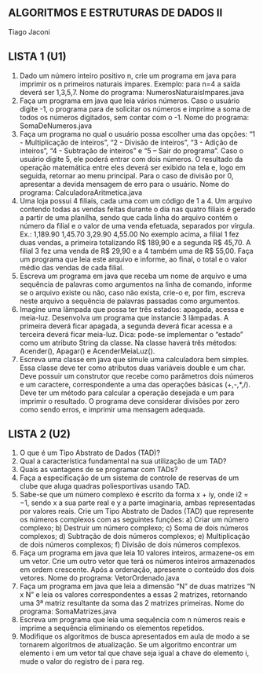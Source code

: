 ## ALGORITMOS E ESTRUTURAS DE DADOS II

Tiago Jaconi

## LISTA 1 (U1)

1. Dado um número inteiro positivo n, crie um programa em java para imprimir os n primeiros naturais ímpares. Exemplo: para n=4 a saída deverá ser 1,3,5,7.
Nome do programa: NumerosNaturaisImpares.java
2. Faça um programa em java que leia vários números. Caso o usuário digite -1, o programa para de solicitar os números e imprime a soma de todos os números digitados, sem contar com o -1.
Nome do programa: SomaDeNumeros.java
3. Faça um programa no qual o usuário possa escolher uma das opções:
“1 - Multiplicação de inteiros”, “2 - Divisão de inteiros”, “3 - Adição de inteiros”, “4 - Subtração de inteiros” e “5 – Sair do programa”.
Caso o usuário digite 5, ele poderá entrar com dois números.
O resultado da operação matemática entre eles deverá ser exibido na tela e, logo em seguida, retornar ao menu principal.
Para o caso de divisão por 0, apresentar a devida mensagem de erro para o usuário.
Nome do programa: CalculadoraAritmetica.java
4. Uma loja possui 4 filiais, cada uma com um código de 1 a 4.
Um arquivo contendo todas as vendas feitas durante o dia nas quatro filiais é gerado a partir de uma planilha, sendo que cada linha do arquivo contém o número da filial e o valor de uma venda efetuada, separados por vírgula.
Ex.:
1,189.90
1,45.70
3,29.90
4,55.00
No exemplo acima, a filial 1 fez duas vendas, a primeira totalizando R$ 189,90 e a segunda R$ 45,70. A filial 3 fez uma venda de R$ 29,90 e a 4 também uma de R$ 55,00. Faça um programa que leia este arquivo e informe, ao final, o total e o valor médio das vendas de cada filial.
5. Escreva um programa em java que receba um nome de arquivo e uma sequência de palavras como argumentos na linha de comando, informe se o arquivo existe ou não, caso não exista, crie-o e, por fim, escreva neste arquivo a sequência de palavras passadas como argumentos.
6. Imagine uma lâmpada que possa ter três estados: apagada, acessa e meia-luz. Desenvolva um programa que instancie 3 lâmpadas. A primeira deverá ficar apagada, a segunda deverá ficar acessa e a terceira deverá ficar meia-luz.
Dica: pode-se implementar o “estado” como um atributo String da classe. Na classe haverá três métodos: Acender(), Apagar() e AcenderMeiaLuz().
7. Escreva uma classe em java que simule uma calculadora bem simples. Essa classe deve ter como atributos duas variáveis double e um char. Deve possuir um construtor que recebe como parâmetros dois números e um caractere, correspondente a uma das operações básicas (+,-,*,/). Deve ter um método para calcular a operação desejada e um para imprimir o resultado. O programa deve considerar divisões por zero como sendo erros, e imprimir uma mensagem adequada.

## LISTA 2 (U2)

1. O que é um Tipo Abstrato de Dados (TAD)?
2. Qual a característica fundamental na sua utilização de um TAD?
3. Quais as vantagens de se programar com TADs?
4. Faça a especificação de um sistema de controle de reservas de um clube que aluga quadras poliesportivas usando TAD.
5. Sabe-se que um número complexo é escrito da forma x + iy, onde i2 = −1, sendo x a sua parte real e y a parte imaginaria, ambas representadas por valores reais.
Crie um Tipo Abstrato de Dados (TAD) que represente os números complexos com as seguintes funções:
a) Criar um número complexo;
b) Destruir um número complexo;
c) Soma de dois números complexos;
d) Subtração de dois números complexos;
e) Multiplicação de dois números complexos;
f) Divisão de dois números complexos.
6. Faça um programa em java que leia 10 valores inteiros, armazene-os em um vetor. Crie um outro vetor que terá os números inteiros armazenados em ordem crescente. Após a ordenação, apresente o conteúdo dos dois vetores.
Nome do programa: VetorOrdenado.java
7. Faça um programa em java que leia a dimensão “N” de duas matrizes “N x N” e leia os valores correspondentes a essas 2 matrizes, retornando uma 3ª matriz resultante da soma das 2 matrizes primeiras.
Nome do programa: SomaMatrizes.java
8. Escreva um programa que leia uma sequência com n números reais e imprime a sequência eliminando os elementos repetidos.
9. Modifique os algoritmos de busca apresentados em aula de modo a se tornarem algoritmos de atualização. Se um algoritmo encontrar um elemento i em um vetor tal que chave seja igual a chave do elemento i, mude o valor do registro de i para reg.